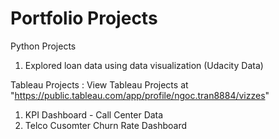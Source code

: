 # Portfolio Projects

Python Projects
1. Explored loan data using data visualization (Udacity Data)

Tableau Projects :
View Tableau Projects at "https://public.tableau.com/app/profile/ngoc.tran8884/vizzes"
1. KPI Dashboard - Call Center Data
2. Telco Cusomter Churn Rate Dashboard
